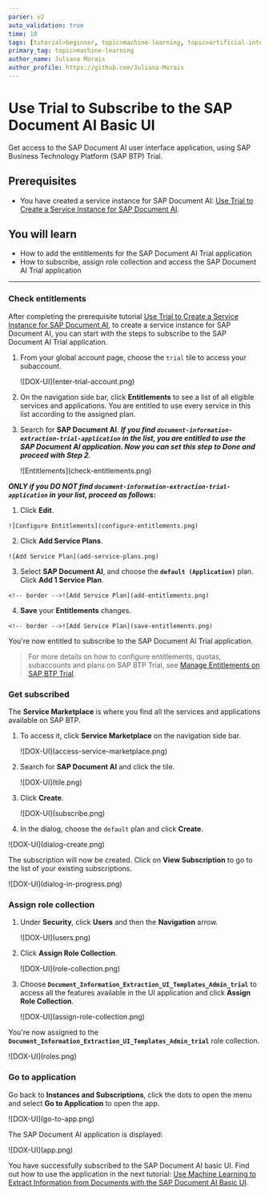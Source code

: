 ```yaml
---
parser: v2
auto_validation: true
time: 10
tags: [tutorial>beginner, topic>machine-learning, topic>artificial-intelligence, topic>cloud, software-product>sap-business-technology-platform, software-product>sap-ai-services, software-product>sap-document-ai]
primary_tag: topic>machine-learning
author_name: Juliana Morais
author_profile: https://github.com/Juliana-Morais
---
```


# Use Trial to Subscribe to the SAP Document AI Basic UI
<!-- description --> Get access to the SAP Document AI user interface application, using SAP Business Technology Platform (SAP BTP) Trial.

## Prerequisites
- You have created a service instance for SAP Document AI: [Use Trial to Create a Service Instance for SAP Document AI](cp-aibus-dox-service-instance).

## You will learn
  - How to add the entitlements for the SAP Document AI Trial application
  - How to subscribe, assign role collection and access the SAP Document AI Trial application

---

### Check entitlements


After completing the prerequisite tutorial [Use Trial to Create a Service Instance for SAP Document AI](cp-aibus-dox-service-instance), to create a service instance for SAP Document AI, you can start with the steps to subscribe to the SAP Document AI Trial application.

1. From your global account page, choose the `trial` tile to access your subaccount.

    <!-- border -->![DOX-UI](enter-trial-account.png)

2. On the navigation side bar, click **Entitlements** to see a list of all eligible services and applications. You are entitled to use every service in this list according to the assigned plan.
   
3. Search for **SAP Document AI**. ***If you find `document-information-extraction-trial-application` in the list, you are entitled to use the SAP Document AI application. Now you can set this step to **Done** and proceed with Step 2.***

    <!-- border -->![Entitlements](check-entitlements.png)

***ONLY if you DO NOT find `document-information-extraction-trial-application` in your list, proceed as follows:***

  1. Click **Edit**.

    ![Configure Entitlements](configure-entitlements.png)

  2. Click **Add Service Plans**.

    ![Add Service Plan](add-service-plans.png)

  3. Select **SAP Document AI**, and choose the **`default (Application)`** plan. Click **Add 1 Service Plan**.

    <!-- border -->![Add Service Plan](add-entitlements.png)

  4. **Save** your **Entitlements** changes.

    <!-- border -->![Add Service Plan](save-entitlements.png)    

You're now entitled to subscribe to the SAP Document AI Trial application.

>For more details on how to configure entitlements, quotas, subaccounts and plans on SAP BTP Trial, see [Manage Entitlements on SAP BTP Trial](cp-trial-entitlements).



### Get subscribed


The **Service Marketplace** is where you find all the services and applications available on SAP BTP.

1. To access it, click **Service Marketplace** on the navigation side bar.

    <!-- border -->![DOX-UI](access-service-marketplace.png)

2. Search for **SAP Document AI** and click the tile.

    <!-- border -->![DOX-UI](tile.png)

3. Click **Create**.

    <!-- border -->![DOX-UI](subscribe.png)

4. In the dialog, choose the `default` plan and click **Create**.

  <!-- border -->![DOX-UI](dialog-create.png)

The subscription will now be created. Click on **View Subscription** to go to the list of your existing subscriptions.

<!-- border -->![DOX-UI](dialog-in-progress.png)



### Assign role collection


1. Under **Security**, click **Users** and then the **Navigation** arrow.

    <!-- border -->![DOX-UI](users.png)    

2. Click **Assign Role Collection**.

    <!-- border -->![DOX-UI](role-collection.png)

3. Choose **`Document_Information_Extraction_UI_Templates_Admin_trial`** to access all the features available in the UI application and click **Assign Role Collection**.

    <!-- border -->![DOX-UI](assign-role-collection.png)

You're now assigned to the **`Document_Information_Extraction_UI_Templates_Admin_trial`** role collection.

<!-- border -->![DOX-UI](roles.png)




### Go to application


Go back to **Instances and Subscriptions**, click the dots to open the menu and select **Go to Application** to open the app.

<!-- border -->![DOX-UI](go-to-app.png)

The SAP Document AI application is displayed:

<!-- border -->![DOX-UI](app.png)

You have successfully subscribed to the SAP Document AI basic UI. Find out how to use the application in the next tutorial: [Use Machine Learning to Extract Information from Documents with the SAP Document AI Basic UI](cp-aibus-dox-ui).